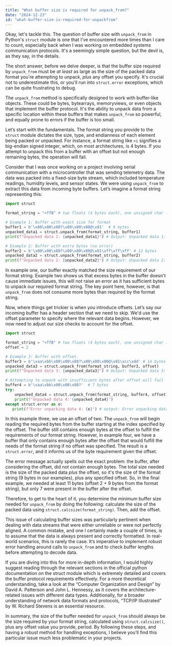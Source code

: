 ```yaml
---
title: "What buffer size is required for unpack_from?"
date: "2024-12-23"
id: "what-buffer-size-is-required-for-unpackfrom"
---
```


Okay, let's tackle this. The question of buffer size with `unpack_from` in Python's `struct` module is one that I've encountered more times than I care to count, especially back when I was working on embedded systems communication protocols. It's a seemingly simple question, but the devil is, as they say, in the details.

The short answer, before we delve deeper, is that the buffer size required by `unpack_from` must be *at least* as large as the size of the packed data format you're attempting to unpack, *plus* any offset you specify. It's crucial not to underestimate this, or you'll run into `struct.error` exceptions, which can be quite frustrating to debug.

The `unpack_from` method is specifically designed to work with buffer-like objects. These could be bytes, bytearrays, memoryviews, or even objects that implement the buffer protocol. It's the ability to unpack data from a specific location within these buffers that makes `unpack_from` so powerful, and equally prone to errors if the buffer is too small.

Let’s start with the fundamentals. The format string you provide to the `struct` module dictates the size, type, and endianness of each element being packed or unpacked. For instance, a format string like `>i` signifies a big-endian signed integer, which, on most architectures, is 4 bytes. If you attempt to unpack this from a buffer with an offset but not enough remaining bytes, the operation will fail.

Consider that I was once working on a project involving serial communication with a microcontroller that was sending telemetry data. The data was packed into a fixed-size byte stream, which included temperature readings, humidity levels, and sensor states. We were using `unpack_from` to extract this data from incoming byte buffers. Let’s imagine a format string representing this:

```python
import struct

format_string = "<ffB" # two floats (4 bytes each), one unsigned char (1 byte)

# Example 1: Buffer with exact size for format
buffer1 = b'\x00\x00\x80?\x00\x00\x00@\x01'  # 9 bytes
unpacked_data1 = struct.unpack_from(format_string, buffer1)
print(f"Unpacked data 1: {unpacked_data1}") # Output: Unpacked data 1: (1.0, 2.0, 1)

# Example 2: Buffer with extra bytes (no error)
buffer2 = b'\x00\x00\x80?\x00\x00\x00@\x01\xff\xff\xff' # 12 bytes
unpacked_data2 = struct.unpack_from(format_string, buffer2)
print(f"Unpacked data 2: {unpacked_data2}") # Output: Unpacked data 2: (1.0, 2.0, 1)
```

In example one, our buffer exactly matched the size requirement of our format string. Example two shows us that excess bytes in the buffer doesn't cause immediate issues, this will not raise an error as it has sufficient bytes to unpack our required format string. The key point here, however, is that `unpack_from` does not consume more bytes than required by the format string.

Now, where things get trickier is when you introduce offsets. Let’s say our incoming buffer has a header section that we need to skip. We'd use the offset parameter to specify where the relevant data begins. However, we now need to adjust our size checks to account for the offset.

```python
import struct

format_string = "<ffB" # two floats (4 bytes each), one unsigned char (1 byte)
offset = 2

# Example 3: Buffer with offset.
buffer3 = b'\xaa\xbb\x00\x00\x80?\x00\x00\x00@\x01\xcc\xdd' # 14 bytes
unpacked_data3 = struct.unpack_from(format_string, buffer3, offset)
print(f"Unpacked data 3: {unpacked_data3}") # Output: Unpacked data 3: (1.0, 2.0, 1)

# Attempting to unpack with insufficient bytes after offset will fail
buffer4 = b'\xaa\xbb\x00\x00\x80?'  # 7 bytes
try:
    unpacked_data4 = struct.unpack_from(format_string, buffer4, offset)
    print(f"Unpacked data 4: {unpacked_data4}")
except struct.error as e:
   print(f"Error unpacking data 4: {e}") # output: Error unpacking data 4: unpack_from requires a buffer of at least 9 bytes for unpacking 7 bytes at offset 2 (actual buffer size is 7)
```

In this example three, we use an offset of two. The `unpack_from` will begin reading the required bytes from the buffer starting at the index specified by the offset. The buffer still contains enough bytes at the offset to fulfill the requirements of our format string. However, in example four, we have a buffer that only contains enough bytes after the offset that would fulfill the needs of the format string if no offset was specified. The result is a `struct.error`, and it informs us of the byte requirement given the offset.

The error message actually spells out the exact problem: the buffer, after considering the offset, did not contain enough bytes. The total size needed is the size of the packed data *plus* the offset, so it's the size of the format string (9 bytes in our examples), plus any specified offset. So, in the final example, we needed at least 11 bytes (offset 2 + 9 bytes from the format string), but only 7 were present in the buffer after the offset.

Therefore, to get to the heart of it, you determine the minimum buffer size needed for `unpack_from` by doing the following: calculate the size of the packed data using `struct.calcsize(format_string)`. Then, add the offset.

This issue of calculating buffer sizes was particularly pertinent when dealing with data streams that were either unreliable or were not perfectly aligned. A common mistake, and one I certainly made a couple of times, is to assume that the data is always present and correctly formatted. In real-world scenarios, this is rarely the case. It’s imperative to implement robust error handling around calls to `unpack_from` and to check buffer lengths before attempting to decode data.

If you are diving into this for more in-depth information, I would highly suggest reading through the relevant sections in the official python documentation on the struct module which is extremely detailed and covers the buffer protocol requirements effectively. For a more theoretical understanding, take a look at the “Computer Organization and Design” by David A. Patterson and John L. Hennessy, as it covers the architecture-related issues with different data types. Additionally, for a broader understanding of network data formats and protocols, “TCP/IP Illustrated” by W. Richard Stevens is an essential resource.

In summary, the size of the buffer needed for `unpack_from` should always be the size required by your format string, calculated using `struct.calcsize()`, plus any offset value you provide, period. By following these steps, and having a robust method for handling exceptions, I believe you’ll find this particular issue much less problematic in your projects.
